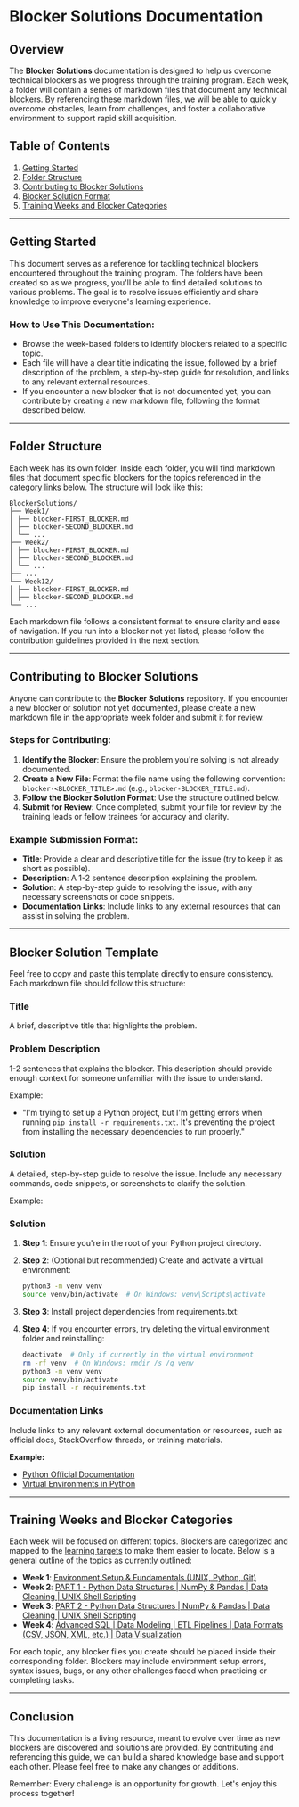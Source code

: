 # Blocker Solutions Documentation

## Overview

The **Blocker Solutions** documentation is designed to help us overcome technical blockers as we progress through the training program. Each week, a folder will contain a series of markdown files that document any technical blockers. By referencing these markdown files, we will be able to quickly overcome obstacles, learn from challenges, and foster a collaborative environment to support rapid skill acquisition.

## Table of Contents

1. [Getting Started](#getting-started)
2. [Folder Structure](#folder-structure)
3. [Contributing to Blocker Solutions](#contributing-to-blocker-solutions)
4. [Blocker Solution Format](#blocker-solution-format)
5. [Training Weeks and Blocker Categories](#training-weeks-and-blocker-categories)

---

## Getting Started

This document serves as a reference for tackling technical blockers encountered throughout the training program. The folders have been created so as we progress, you'll be able to find detailed solutions to various problems. The goal is to resolve issues efficiently and share knowledge to improve everyone's learning experience.

### How to Use This Documentation:
- Browse the week-based folders to identify blockers related to a specific topic.
- Each file will have a clear title indicating the issue, followed by a brief description of the problem, a step-by-step guide for resolution, and links to any relevant external resources.
- If you encounter a new blocker that is not documented yet, you can contribute by creating a new markdown file, following the format described below.

---

## Folder Structure

Each week has its own folder. Inside each folder, you will find markdown files that document specific blockers for the topics referenced in the [category links](#training-weeks-and-blocker-categories) below. The structure will look like this:

```
BlockerSolutions/
├── Week1/
│ ├── blocker-FIRST_BLOCKER.md
│ ├── blocker-SECOND_BLOCKER.md
│ └── ...
├── Week2/
│ ├── blocker-FIRST_BLOCKER.md
│ ├── blocker-SECOND_BLOCKER.md
│ └── ...
├── ...
└── Week12/
│ ├── blocker-FIRST_BLOCKER.md
│ ├── blocker-SECOND_BLOCKER.md
└── ...
```


Each markdown file follows a consistent format to ensure clarity and ease of navigation. If you run into a blocker not yet listed, please follow the contribution guidelines provided in the next section.

---

## Contributing to Blocker Solutions

Anyone can contribute to the **Blocker Solutions** repository. If you encounter a new blocker or solution not yet documented, please create a new markdown file in the appropriate week folder and submit it for review. 

### Steps for Contributing:
1. **Identify the Blocker**: Ensure the problem you're solving is not already documented.
2. **Create a New File**: Format the file name using the following convention: `blocker-<BLOCKER_TITLE>.md` (e.g., `blocker-BLOCKER_TITLE.md`).
3. **Follow the Blocker Solution Format**: Use the structure outlined below.
4. **Submit for Review**: Once completed, submit your file for review by the training leads or fellow trainees for accuracy and clarity.

### Example Submission Format:
- **Title**: Provide a clear and descriptive title for the issue (try to keep it as short as possible).
- **Description**: A 1-2 sentence description explaining the problem.
- **Solution**: A step-by-step guide to resolving the issue, with any necessary screenshots or code snippets.
- **Documentation Links**: Include links to any external resources that can assist in solving the problem.

---

## Blocker Solution Template

Feel free to copy and paste this template directly to ensure consistency. Each markdown file should follow this structure:

### Title
A brief, descriptive title that highlights the problem.

### Problem Description
1-2 sentences that explains the blocker. This description should provide enough context for someone unfamiliar with the issue to understand.

Example:
- "I'm trying to set up a Python project, but I'm getting errors when running `pip install -r requirements.txt`. It's preventing the project from installing the necessary dependencies to run properly."

### Solution
A detailed, step-by-step guide to resolve the issue. Include any necessary commands, code snippets, or screenshots to clarify the solution.

Example:
### Solution

1. **Step 1**: Ensure you're in the root of your Python project directory.

2. **Step 2**: (Optional but recommended) Create and activate a virtual environment:
   ```bash
   python3 -m venv venv
   source venv/bin/activate  # On Windows: venv\Scripts\activate

3. **Step 3**: Install project dependencies from requirements.txt:

4. **Step 4**: If you encounter errors, try deleting the virtual environment folder and reinstalling:
    ```bash
    deactivate  # Only if currently in the virtual environment
    rm -rf venv  # On Windows: rmdir /s /q venv
    python3 -m venv venv
    source venv/bin/activate
    pip install -r requirements.txt

### Documentation Links

Include links to any relevant external documentation or resources, such as official docs, StackOverflow threads, or training materials.

**Example:**

- [Python Official Documentation](https://docs.python.org/3/)
- [Virtual Environments in Python](https://docs.python.org/3/library/venv.html)

---

## Training Weeks and Blocker Categories

Each week will be focused on different topics. Blockers are categorized and mapped to the <a href="https://github.com/Data-Cohort-2025/class-notes/tree/main/learning%20targets" target="_blank">learning targets</a> to make them easier to locate. Below is a general outline of the topics as currently outlined:

- **Week 1**: [Environment Setup & Fundamentals (UNIX, Python, Git)](https://github.com/r-brown1/Week-1)
- **Week 2**: [PART 1 - Python Data Structures | NumPy & Pandas | Data Cleaning | UNIX Shell Scripting](https://github.com/r-brown1/Week-2)
- **Week 3**: [PART 2 - Python Data Structures | NumPy & Pandas | Data Cleaning | UNIX Shell Scripting](https://github.com/r-brown1/Week-3)
- **Week 4**: [Advanced SQL | Data Modeling | ETL Pipelines | Data Formats (CSV, JSON, XML, etc.) | Data Visualization](https://github.com/r-brown1/Week-4)

[//]: # (- **Week 5**: []&#40;https://github.com/r-brown1/Week-5&#41;)

[//]: # (- **Week 6**: []&#40;https://github.com/r-brown1/Week-6&#41;)

[//]: # (- **Week 7**: []&#40;https://github.com/r-brown1/Week-7&#41;)

[//]: # (- **Week 8**: []&#40;https://github.com/r-brown1/Week-8&#41;)

[//]: # (- **Week 9**: []&#40;https://github.com/r-brown1/Week-9&#41;)

[//]: # (- **Week 10**: []&#40;https://github.com/r-brown1/Week-10&#41;)

[//]: # (- **Week 11**: []&#40;https://github.com/r-brown1/Week-11&#41;)

[//]: # (- **Week 12**: []&#40;https://github.com/r-brown1/Week-12&#41;)

For each topic, any blocker files you create should be placed inside their corresponding folder. Blockers may include environment setup errors, syntax issues, bugs, or any other challenges faced when practicing or completing tasks. 

---

## Conclusion

This documentation is a living resource, meant to evolve over time as new blockers are discovered and solutions are provided. By contributing and referencing this guide, we can build a shared knowledge base and support each other. Please feel free to make any changes or additions.

Remember: Every challenge is an opportunity for growth. Let's enjoy this process together!


